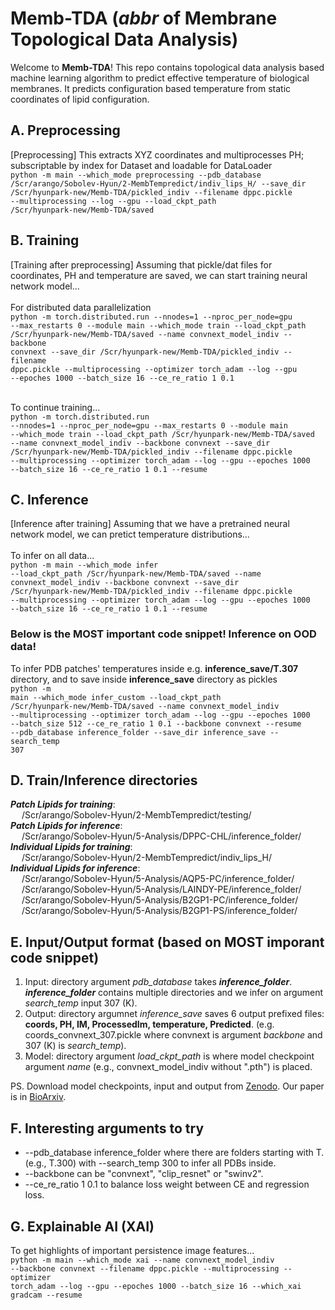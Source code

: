 # Memb-TDA (*abbr* of Membrane Topological Data Analysis)
Welcome to **Memb-TDA**! This repo contains topological data analysis based machine learning algorithm to predict effective temperature of biological membranes. It predicts configuration based temperature from static coordinates of lipid configuration.

## A. Preprocessing
[Preprocessing] This extracts XYZ coordinates and multiprocesses PH; subscriptable by index for Dataset and loadable for DataLoader </br>
<code>python -m main --which_mode preprocessing --pdb_database /Scr/arango/Sobolev-Hyun/2-MembTempredict/indiv_lips_H/ --save_dir /Scr/hyunpark-new/Memb-TDA/pickled_indiv --filename dppc.pickle --multiprocessing --log --gpu --load_ckpt_path /Scr/hyunpark-new/Memb-TDA/saved
</code>

## B. Training
[Training after preprocessing] Assuming that pickle/dat files for coordinates, PH and temperature are saved, we can start training neural network model...
<br><br> For distributed data parallelization <br>
<code>python -m torch.distributed.run --nnodes=1 --nproc_per_node=gpu --max_restarts 0 --module main --which_mode train --load_ckpt_path /Scr/hyunpark-new/Memb-TDA/saved --name convnext_model_indiv --backbone convnext --save_dir /Scr/hyunpark-new/Memb-TDA/pickled_indiv --filename dppc.pickle --multiprocessing --optimizer torch_adam --log --gpu --epoches 1000 --batch_size 16 --ce_re_ratio 1 0.1
</code>
  
<br>To continue training...<br>
<code>python -m torch.distributed.run --nnodes=1 --nproc_per_node=gpu --max_restarts 0 --module main --which_mode train --load_ckpt_path /Scr/hyunpark-new/Memb-TDA/saved --name convnext_model_indiv --backbone convnext --save_dir /Scr/hyunpark-new/Memb-TDA/pickled_indiv --filename dppc.pickle --multiprocessing --optimizer torch_adam --log --gpu --epoches 1000 --batch_size 16 --ce_re_ratio 1 0.1 --resume
</code>

## C. Inference
[Inference after training] Assuming that we have a pretrained neural network model, we can pretict temperature distributions...
<br><br>To infer on all data...<br>
<code>python -m main --which_mode infer --load_ckpt_path /Scr/hyunpark-new/Memb-TDA/saved --name convnext_model_indiv --backbone convnext --save_dir /Scr/hyunpark-new/Memb-TDA/pickled_indiv --filename dppc.pickle --multiprocessing --optimizer torch_adam --log --gpu --epoches 1000 --batch_size 16 --ce_re_ratio 1 0.1 --resume
</code>

### **Below is the MOST important code snippet! Inference on OOD data!**
To infer PDB patches' temperatures inside e.g. **inference_save/T.307** directory, and to save inside **inference_save** directory as pickles<br> 
<code>python -m main --which_mode infer_custom --load_ckpt_path /Scr/hyunpark-new/Memb-TDA/saved --name convnext_model_indiv --multiprocessing --optimizer torch_adam --log --gpu --epoches 1000 --batch_size 512 --ce_re_ratio 1 0.1 --backbone convnext --resume --pdb_database inference_folder --save_dir inference_save --search_temp 307
</code>

## D. Train/Inference directories
  ***Patch Lipids for training***:
<br>    &ensp;&ensp; /Scr/arango/Sobolev-Hyun/2-MembTempredict/testing/
<br> ***Patch Lipids for inference***:
<br>    &ensp;&ensp; /Scr/arango/Sobolev-Hyun/5-Analysis/DPPC-CHL/inference_folder/
<br> ***Individual Lipids for training***:
<br>    &ensp;&ensp; /Scr/arango/Sobolev-Hyun/2-MembTempredict/indiv_lips_H/
<br> ***Individual Lipids for inference***: 
<br>    &ensp;&ensp; /Scr/arango/Sobolev-Hyun/5-Analysis/AQP5-PC/inference_folder/
<br>    &ensp;&ensp; /Scr/arango/Sobolev-Hyun/5-Analysis/LAINDY-PE/inference_folder/
<br>    &ensp;&ensp; /Scr/arango/Sobolev-Hyun/5-Analysis/B2GP1-PC/inference_folder/
<br>    &ensp;&ensp; /Scr/arango/Sobolev-Hyun/5-Analysis/B2GP1-PS/inference_folder/

## E. Input/Output format (based on MOST imporant code snippet)
1. Input: directory argument *pdb_database* takes ***inference_folder***. ***inference_folder*** contains multiple directories and we infer on argument *search_temp* input 307 (K).
2. Output: directory argumnet *inference_save* saves 6 output prefixed files: **coords, PH, IM, ProcessedIm, temperature, Predicted**. (e.g. coords_convnext_307.pickle where convnext is argument *backbone* and 307 (K) is *search_temp*).
3. Model: directory argument *load_ckpt_path* is where model checkpoint argument *name* (e.g., convnext_model_indiv without ".pth") is placed.

PS. Download model checkpoints, input and output from [Zenodo](https://doi.org/10.5281/zenodo.10258742). Our paper is in [BioArxiv](https://www.biorxiv.org/content/10.1101/2023.11.28.569053v1.abstract).

## F. Interesting arguments to try
* --pdb_database inference_folder where there are folders starting with T. (e.g., T.300) with --search_temp 300 to infer all PDBs inside.
* --backbone can be "convnext", "clip_resnet" or "swinv2".
* --ce_re_ratio 1 0.1 to balance loss weight between CE and regression loss.

## G. Explainable AI (XAI)
To get highlights of important persistence image features...<br>
<code>python -m main --which_mode xai --name convnext_model_indiv --backbone convnext --filename dppc.pickle --multiprocessing --optimizer torch_adam --log --gpu --epoches 1000 --batch_size 16 --which_xai gradcam --resume
</code>

